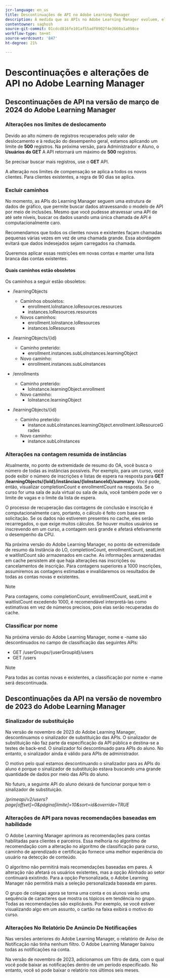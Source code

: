 ```yaml
---
jcr-language: en_us
title: Descontinuações de API no Adobe Learning Manager
description: À medida que as APIs no Adobe Learning Manager evoluem, elas são periodicamente reorganizadas ou atualizadas. Quando as APIs evoluem, a API antiga é descontinuada e eventualmente removida. Esta página contém informações que você precisa saber ao migrar de versões de API obsoletas para versões de API mais novas e estáveis.
contentowner: saghosh
source-git-commit: 01cdcd816fe101af55adf0902f4e3660a1a098ce
workflow-type: tm+mt
source-wordcount: '847'
ht-degree: 21%

---
```



# Descontinuações e alterações de API no Adobe Learning Manager

## Descontinuações de API na versão de março de 2024 do Adobe Learning Manager

<!-- ### Changes in Rate Limits

With the next release of Adobe Learning Manager, we're restructuring API rate limits for new accounts. For existing accounts, only the Admin APIs will be rate-limited. After 90 days (about 3 months), we will restructure rate limits for all APIs, but existing accounts will be whitelisted according to current usage. Existing accounts need to revisit their learner API usage. 

For new accounts, if they want to increase the rate limits, they must contact the Customer Success team of ALM. 

#### Which APIs will be rate limited 

For new accounts, all Admin, Learner, and Search APIs will have rate limits and burst enforced.  

The API burst rate or burst limit refers to the maximum number of requests allowed to be made to an API in a short burst within a limited timeframe. 

The following table lists the rate and burst limits for the APIs.

<table>
    <tr>
        <th>API</th>
        <th>Number of requests-RPM</th>
        <th>Number of requests-Burst</th>
    </tr>
    <tr>
        <td>Admin</td>
        <td>5</td>
        <td>5</td>
    </tr>
    <tr>
        <td>Learner</td>
        <td>20</td>
        <td>5</td>
    </tr>
    <tr>
        <td>Search</td>
        <td>50</td>
        <td>5</td>
    </tr>
</table>
-->

### Alterações nos limites de deslocamento

Devido ao alto número de registros recuperados pelo valor de deslocamento e à redução do desempenho geral, estamos aplicando um limite de **500** registros. Na próxima versão, para Administrador e Aluno, o **Usuários do GET** A API retornará um máximo de **500** registros.

Se precisar buscar mais registros, use o **GET** API.

A alteração nos limites de compensação se aplica a todos os novos clientes. Para clientes existentes, a regra de 90 dias se aplica.

### Excluir caminhos

No momento, as APIs do Learning Manager seguem uma estrutura de dados de gráfico, que permite buscar dados atravessando o modelo de API por meio de inclusões. Mesmo que você pudesse atravessar uma API de até sete níveis, buscar os dados usando uma única chamada de API é computacionalmente caro.

Recomendamos que todos os clientes novos e existentes façam chamadas pequenas várias vezes em vez de uma chamada grande. Essa abordagem evitará que dados indesejados sejam carregados na chamada.

Queremos aplicar essas restrições em novas contas e manter uma lista branca das contas existentes.

#### Quais caminhos estão obsoletos

Os caminhos a seguir estão obsoletos:

* /learningObjects
   * Caminhos obsoletos:
      * enrollment.loInstance.loResources.resources
      * instances.loResources.resources
   * Novos caminhos:
      * enrollment.loInstance.loResources
      * instances.loResources

* /learningObjects/{id}
   * Caminho preterido:
      * enrollment.instances.subLoInstances.learningObject
   * Novo caminho:
      * enrollment.instances.subLoInstances

* /enrollments
   * Caminho preterido:
      * loInstance.learningObject.enrollment
   * Novo caminho:
      * loInstance.learningObject

* /learningObjects/{id}
   * Caminho preterido:
      * instance.subLoInstances.learningObject.enrollment.loResourceGrades
   * Novo caminho:
      * instance.subLoInstances

### Alterações na contagem resumida de instâncias

Atualmente, no ponto de extremidade de resumo do OA, você busca o número de todas as instâncias possíveis. Por exemplo, para um curso, você pode exibir o número de inscrições e listas de espera na resposta para **GET /learningObjects/{loId}/instâncias/{loInstanceId}/summary**. Você pode, então, visualizar completionCount e enrollmentCount na resposta. Se o curso for uma sala de aula virtual ou sala de aula, você também pode ver o limite de vagas e o limite da lista de espera.

O processo de recuperação das contagens de conclusão e inscrição é computacionalmente caro, portanto, o cálculo é feito com base em solicitação. Se os dados não estiverem presentes no cache, eles serão recarregados, o que exige muitos cálculos. Se houver muitos usuários se inscrevendo em um curso, a contagem será grande e afetará efetivamente o desempenho da CPU.

Na próxima versão do Adobe Learning Manager, no ponto de extremidade de resumo da Instância do LO, completionCount, enrollmentCount, seatLimit e waitlistCount são armazenados em cache. As informações armazenadas em cache persistem até que haja alterações nas inscrições ou cancelamentos de inscrição. Para contagens superiores a 1000 inscrições, assumiremos as contagens estimadas e invalidaremos os resultados de todas as contas novas e existentes.

>[!NOTE]
>
>Para contagens, como completionCount, enrollmentCount, seatLimit e waitlistCount excedendo 1000, é recomendável interpretá-las como estimativas em vez de números precisos, pois elas serão recuperadas do cache.

### Classificar por nome

Na próxima versão do Adobe Learning Manager, nome e -name são descontinuados no campo de classificação das seguintes APIs:

* GET /userGroups/{userGroupId}/users
* GET /users

>[!NOTE]
>
>Para todas as contas novas e existentes, a classificação por nome e -name será descontinuada.


## Descontinuações da API na versão de novembro de 2023 do Adobe Learning Manager

### Sinalizador de substituição

Na versão de novembro de 2023 do Adobe Learning Manager, descontinuamos o sinalizador de substituição das APIs. O sinalizador de substituição não faz parte da especificação da API pública e destina-se a testes de back-end. O sinalizador foi descontinuado para APIs do aluno. No entanto, o sinalizador ainda é válido para APIs de administrador.

O motivo pelo qual estamos descontinuando o sinalizador para as APIs do aluno é porque o sinalizador de substituição estava buscando uma grande quantidade de dados por meio das APIs do aluno.

No futuro, a seguinte API do aluno deixará de funcionar porque tem o sinalizador de substituição.

_/primeapi/v2/users?page[offset]=0&amp;página[limite]=10&amp;sort=id&amp;override=TRUE_

### Alterações de API para novas recomendações baseadas em habilidade

O Adobe Learning Manager aprimora as recomendações para contas habilitadas para clientes e parceiros. Essa melhoria no algoritmo de recomendação com a alteração no algoritmo de classificação para curso, caminho de aprendizado e certificação fornece uma melhor experiência do usuário na detecção de conteúdo.

O algoritmo não permitirá mais recomendações baseadas em pares. A alteração não afetará os usuários existentes, mas a opção Alinhado ao setor continuará existindo. Para a opção Personalizada, o Adobe Learning Manager não permitirá mais a seleção personalizada baseada em pares.

O grupo de colegas agora se torna uma conta e os alunos verão uma sequência de caracteres que mostra os tópicos em tendência no grupo. Todas as recomendações são explicáveis. Por exemplo, se você estiver visualizando algo em um assunto, o cartão na faixa exibirá o motivo do curso.

### Alterações No Relatório De Anúncio De Notificações

Nas versões anteriores do Adobe Learning Manager, o relatório de Aviso de Notificação não tinha nenhum filtro. O Adobe Learning Manager baixou todas as notificações na conta.

Na versão de novembro de 2023, adicionamos um filtro de data, com o qual você pode baixar as notificações dentro de um período especificado.  No entanto, você só pode baixar o relatório nos últimos seis meses.